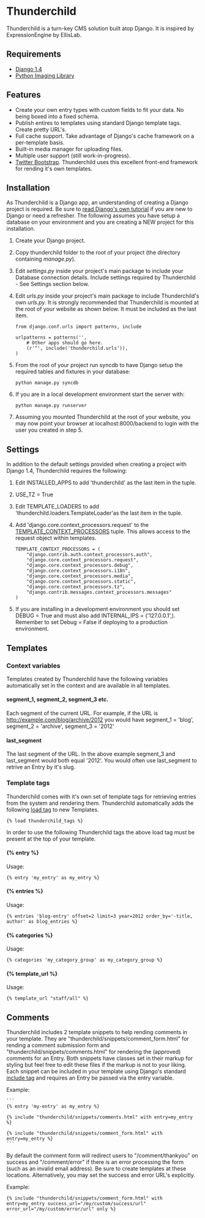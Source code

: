 # Thunderchild

Thunderchild is a turn-key CMS solution built atop Django. It is inspired by ExpressionEngine by EllisLab.

## Requirements

* [Django 1.4](https://www.djangoproject.com/)
* [Python Imaging Library](http://www.pythonware.com/products/pil/)

## Features

* Create your own entry types with custom fields to fit your data. No being boxed into a fixed schema.
* Publish entires to templates using standard Django template tags. Create pretty URL's.
* Full cache support. Take advantage of Django's cache framework on a per-template basis.
* Built-in media manager for uploading files.
* Multiple user support (still work-in-progress).
* [Twitter Bootstrap](http://twitter.github.com/bootstrap/). Thunderchild uses this excellent front-end framework for rending it's own templates.

## Installation

As Thunderchild is a Django app, an understanding of creating a Django project is required. Be sure to [read Django's own tutorial](https://docs.djangoproject.com/en/dev/intro/tutorial01/) 
if you are new to Django or need a refresher. The following assumes you have setup a database on your environment and you are creating a NEW project for this installation.

1. Create your Django project.
2. Copy thunderchild folder to the root of your project (the directory containing *manage.py*).
3. Edit *settings.py* inside your project's main package to include your Database connection details. Include settings required by Thunderchild - See Settings section below.
4. Edit *urls.py* inside your project's main package to include Thunderchild's own *urls.py*. It is strongly recommended that Thunderchild is mounted at the root of your website as shown below. It must be
included as the last item.

	```
	from django.conf.urls import patterns, include
	
	urlpatterns = patterns('',
		# Other apps should go here.
	    (r'^', include('thunderchild.urls')),
	)
	```

5. From the root of your project run syncdb to have Django setup the required tables and fixtures in your database:

	```
	python manage.py syncdb
	```
    
6. If you are in a local development environment start the server with:

	```
	python manage.py runserver
	```
	
7. Assuming you mounted Thunderchild at the root of your website, you may now point your browser at localhost:8000/backend to login with the user you created in step 5.

## Settings

In addition to the default settings provided when creating a project with Django 1.4, Thunderchild requires the following:

1. Edit INSTALLED_APPS to add 'thunderchild' as the last item in the tuple.
2. USE_TZ = True
3. Edit TEMPLATE_LOADERS to add 'thunderchild.loaders.TemplateLoader'as the last item in the tuple.
4. Add 'django.core.context_processors.request' to the [TEMPLATE_CONTEXT_PROCESSORS](https://docs.djangoproject.com/en/dev/ref/settings/#template-context-processors) tuple. This allows access to the request object within templates.

	```
	TEMPLATE_CONTEXT_PROCESSORS = (
	    "django.contrib.auth.context_processors.auth",
	    "django.core.context_processors.request",
	    "django.core.context_processors.debug",
	    "django.core.context_processors.i18n",
	    "django.core.context_processors.media",
	    "django.core.context_processors.static",
	    "django.core.context_processors.tz",
	    "django.contrib.messages.context_processors.messages"
	)
	```

5. If you are installing in a development environment you should set DEBUG = True and must also add INTERNAL_IPS = ('127.0.0.1',). Remember to set Debug = False if deploying to a production environment.


## Templates

### Context variables

Templates created by Thunderchild have the following variables automatically set in the context and are available in all templates.

#### segment_1, segment_2, segment_3 etc.

Each segment of the current URL. For example, if the URL is http://example.com/blog/archive/2012 you would have segment_1 = 'blog', segment_2 = 'archive', segment_3 = '2012'

#### last_segment

The last segment of the URL. In the above example segment_3 and last_segment would both equal '2012'. You would often use last_segment to retrive an Entry by it's slug.

### Template tags

Thunderchild comes with it's own set of template tags for retrieving entries from the system and rendering them. Thunderchild automatically adds the 
following [load tag](https://docs.djangoproject.com/en/1.4/ref/templates/builtins/#load) to new Templates.

	{% load thunderchild_tags %}
	
In order to use the following Thunderchild tags the above load tag *must* be present at the top of your template.

#### {% entry %}

Usage:

	{% entry 'my_entry' as my_entry %}

#### {% entries %}

Usage:

	{% entries 'blog-entry' offset=2 limit=3 year=2012 order_by='-title, author' as blog_entries %}
	
#### {% categories %}

Usage:

	{% categories 'my_category_group' as my_category_group %}
	
#### {% template_url %}

Usage:

	{% template_url "staff/all" %}

## Comments

Thunderchild includes 2 template snippets to help rending comments in your template. They are "thunderchild/snippets/comment_form.html" for rending a comment submission form 
and "thunderchild/snippets/comments.html" for rendering the (approved) comments for an Entry. Both snippets have classes set in their markup for styling but feel free to edit 
these files if the markup is not to your liking. Each snippet can be included in your template using Django's standard 
[include tag](https://docs.djangoproject.com/en/dev/ref/templates/builtins/?from=olddocs#include) and requires an Entry be passed via the entry variable.

Example:

	```
	{% entry 'my-entry' as my_entry %}
	
	{% include "thunderchild/snippets/comments.html" with entry=my_entry %}
	
	{% include "thunderchild/snippets/comment_form.html" with entry=my_entry %}
	```
	
By default the comment form will redirect users to "/comment/thankyou" on success and "/comment/error"	if there is an error processing the form (such as an invalid email address). Be sure
to create templates at these locations. Alternatively, you may set the success and error URL's explicitly.

Example:

	{% include "thunderchild/snippets/comment_form.html" with entry=my_entry success_url="/my/custom/success/url" error_url="/my/custom/error/url" only %}
	
	
